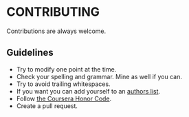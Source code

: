 # CONTRIBUTING

Contributions are always welcome.

## Guidelines
- Try to modify one point at the time.
- Check your spelling and grammar. Mine as well if you can.
- Try to avoid trailing whitespaces.
- If you want you can add yourself to an [authors list](https://github.com/zero323/ds-capstone-survival-guide/blob/master/AUTHORS).
- Follow [the Coursera Honor Code](https://www.coursera.org/about/terms/honorcode).
- Create a pull request. 
